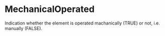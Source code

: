 MechanicalOperated
==================

Indication whether the element is operated machanically (TRUE) or not, i.e. manually  (FALSE).
